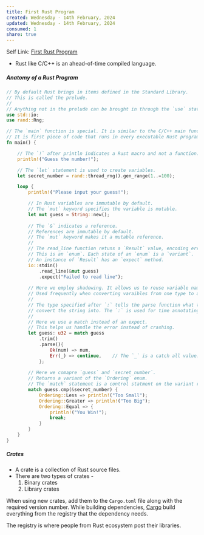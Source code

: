 ```yaml
---
title: First Rust Program
created: Wednesday - 14th February, 2024
updated: Wednesday - 14th February, 2024
consumed: 1
share: true
---
```


Self Link: [First Rust Program](First%20Rust%20Program.md)

* Rust like C/C++ is an ahead-of-time compiled language.

##### Anatomy of a Rust Program

````rust
// By default Rust brings in items defined in the Standard Library.
// This is called the prelude.
//
// Anything not in the prelude can be brought in through the `use` statement.
use std::io;
use rand::Rng;

// The `main` function is special. It is similar to the C/C++ main function.
// It is first piece of code that runs in every executable Rust program.
fn main() {

	// The `!` after println indicates a Rust macro and not a function.
	println!("Guess the number!");

	// The `let` statement is used to create variables.
	let secret_number = rand::thread_rng().gen_range(1..=100);

	loop {
		println!("Please input your guess!");

		// In Rust variables are immutable by default.
		// The `mut` keyword specifies the variable is mutable.
		let mut guess = String::new();
	
		// The `&` indicates a reference.
		// References are immutable by default.
		// The `mut` keyword makes it a mutable reference.
		//
		// The read_line function retuns a `Result` value, encoding error information.
		// This is an `enum`. Each state of an `enum` is a `variant`.
		// An instance of `Result` has an `expect` method.
		io::stdin()
			.read_line(&mut guess)
			.expect("Failed to read line");
	
		// Here we employ shadowing. It allows us to reuse variable names.
		// Used frequently when converting varaibles from one type to another.
		//
		// The type specified after `:` tells the parse function what type to
		// convert the string into. The `:` is used for time annotating types.
		//
		// Here we use a match instead of an expect.
		// This helps us handle the error instead of crashing.
		let guess: u32 = match guess
            .trim()
            .parse(){
                Ok(num) => num,
                Err(_) => continue,    // The `_` is a catch all value.
            };
	
		// Here we comapre `guess` and `secret_number`.
		// Returns a variant of the `Ordering` enum.
		// The `match` statement is a control statment on the variant returned.
		match guess.cmp(&secret_number) {
			Ordering::Less => println!("Too Small");
			Ordering::Greater => println!("Too Big");
			Ordering::Equal => {
				println!("You Win!");
				break;
			}
		}
	}
}
````

##### Crates

* A crate is a collection of Rust source files.
* There are two types of crates - 
  1. Binary crates
  1. Library crates

When using new crates, add them to the `Cargo.toml` file along with the required version number. While building dependencies, [Cargo](./Cargo.md) build everything from the registry that the dependency needs.

The registry is where people from Rust ecosystem post their libraries.
